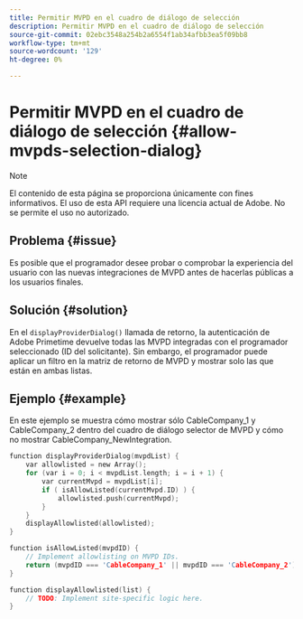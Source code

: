 ```yaml
---
title: Permitir MVPD en el cuadro de diálogo de selección
description: Permitir MVPD en el cuadro de diálogo de selección
source-git-commit: 02ebc3548a254b2a6554f1ab34afbb3ea5f09bb8
workflow-type: tm+mt
source-wordcount: '129'
ht-degree: 0%

---
```


# Permitir MVPD en el cuadro de diálogo de selección {#allow-mvpds-selection-dialog}

>[!NOTE]
>
>El contenido de esta página se proporciona únicamente con fines informativos. El uso de esta API requiere una licencia actual de Adobe. No se permite el uso no autorizado.

## Problema {#issue}

Es posible que el programador desee probar o comprobar la experiencia del usuario con las nuevas integraciones de MVPD antes de hacerlas públicas a los usuarios finales.

## Solución {#solution}

En el `displayProviderDialog()` llamada de retorno, la autenticación de Adobe Primetime devuelve todas las MVPD integradas con el programador seleccionado (ID del solicitante). Sin embargo, el programador puede aplicar un filtro en la matriz de retorno de MVPD y mostrar solo las que están en ambas listas.

## Ejemplo {#example}

En este ejemplo se muestra cómo mostrar sólo CableCompany_1 y CableCompany_2 dentro del cuadro de diálogo selector de MVPD y cómo no mostrar CableCompany_NewIntegration.

```C
function displayProviderDialog(mvpdList) {
    var allowlisted = new Array();
    for (var i = 0; i < mvpdList.length; i = i + 1) {
        var currentMvpd = mvpdList[i];
        if ( isAllowListed(currentMvpd.ID) ) {
            allowlisted.push(currentMvpd);
        }
    }
    displayAllowlisted(allowlisted);
}

function isAllowListed(mvpdID) {
    // Implement allowlisting on MVPD IDs.
    return (mvpdID === 'CableCompany_1' || mvpdID === 'CableCompany_2');
}

function displayAllowlisted(list) {
    // TODO: Implement site-specific logic here.
}
```

<!--
**Related Information**
* [Prevent MVPDs from appearing in the Selection Dialog](/help/authentication/prevent-mvpd-selectn-dialog.md)
* **Code Samples**
* [Programmer integration guide](/help/authentication/programmer-integration-guide-overview.md)
-->
